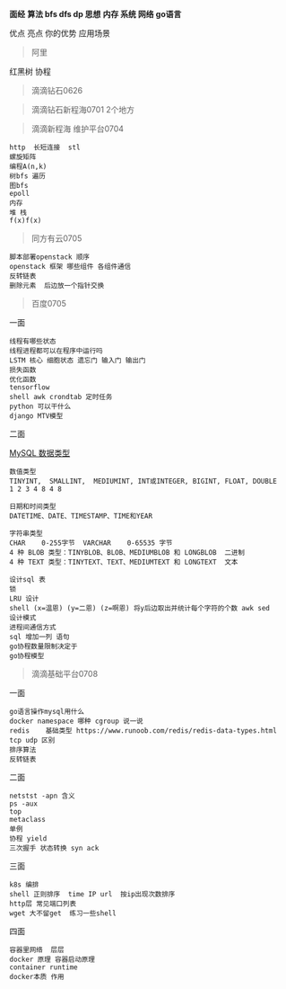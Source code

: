 **面经**
**算法 bfs dfs dp 思想**
**内存 系统 网络**
**go语言**

优点
亮点
你的优势
应用场景

> 阿里

红黑树
协程


> 滴滴钻石0626

> 滴滴钻石新程海0701 2个地方

> 滴滴新程海 维护平台0704

```
http  长短连接  stl
螺旋矩阵
编程A(n,k)
树bfs 遍历
图bfs
epoll
内存
堆 栈
f(x)f(x)
```

> 同方有云0705
```
脚本部署openstack 顺序
openstack 框架 哪些组件 各组件通信
反转链表
删除元素  后边放一个指针交换
```
> 百度0705

一面
```
线程有哪些状态
线程进程都可以在程序中运行吗
LSTM 核心 细胞状态 遗忘门 输入门 输出门 
损失函数
优化函数
tensorflow
shell awk crondtab 定时任务
python 可以干什么
django MTV模型
```
二面

[MySQL 数据类型](https://www.runoob.com/mysql/mysql-data-types.html)
```
数值类型 
TINYINT,  SMALLINT,  MEDIUMINT, INT或INTEGER, BIGINT, FLOAT, DOUBLE
1 2 3 4 8 4 8

日期和时间类型 
DATETIME、DATE、TIMESTAMP、TIME和YEAR

字符串类型
CHAR	0-255字节  VARCHAR	0-65535 字节
4 种 BLOB 类型：TINYBLOB、BLOB、MEDIUMBLOB 和 LONGBLOB  二进制
4 种 TEXT 类型：TINYTEXT、TEXT、MEDIUMTEXT 和 LONGTEXT  文本
```
```
设计sql 表
锁
LRU 设计
shell (x=温恩) (y=二恩) (z=啊恩) 将y后边取出并统计每个字符的个数 awk sed
设计模式
进程间通信方式
sql 增加一列 语句
go协程数量限制决定于
go协程模型
```

> 滴滴基础平台0708

一面
```
go语言操作mysql用什么
docker namespace 哪种 cgroup 说一说
redis    基础类型 https://www.runoob.com/redis/redis-data-types.html
tcp udp 区别
排序算法
反转链表
```
二面
```
netstst -apn 含义
ps -aux   
top
metaclass
单例
协程 yield
三次握手 状态转换 syn ack
```
三面
```
k8s 编排
shell 正则排序  time IP url  按ip出现次数排序
http层 常见端口列表
wget 大不留get  练习一些shell
```
四面
```
容器里网络  层层
docker 原理 容器启动原理
container runtime
docker本质 作用
```

